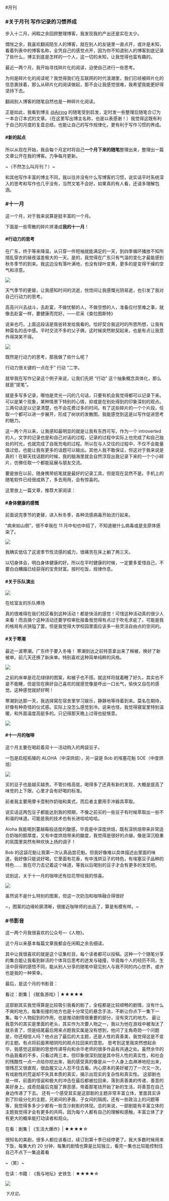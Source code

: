 #月刊
### [](#d7a18117086d41dd93ef96b55dffc02c "#关于月刊 写作记录的习惯养成")#关于月刊 写作记录的习惯养成

步入十二月，闲暇之余回顾整理博客，我发现我的产出还是实在太少。

惆怅之余，我喜欢翻阅陌生人的博客，就在别人的友链里一直点开，或许是未知，看着列表中的博客名称，全凭自己的感觉点开，因为你不知道别人的博客到底记录了些什么，博主到底是怎样的一个人，这一切的未知，让我觉得也蛮有趣的。

最近一两个月，我开始寻找碎片化的阅读，迫使自己进行一些思考。

为何是碎片化的阅读呢？我觉得我们在互联网的时代浪潮里，我们已经被碎片化的信息裹挟着，那么从碎片化的阅读做起，那不会让我感觉很难，我希望我能更好得坚持下去。

翻阅别人博客的随笔自然也是一种碎片化阅读。

正是如此，我看到博主 [@Airing](http://weibo.com/2696578192/profile?topnav=1&wvr=6) 的随笔受到启发，定时发一些整理后随笔合订为一本合订本式的文章。（在这里写出博主名称，也是以表感谢！）我觉得这既有利于自己的月度的复盘总结，也能让自己的写作规律化，更有利于写作习惯的养成。

#### [](#4df02ea1be6043db96bb347fcebd7729 "#新的起点")#新的起点

所以从现在开始，我会每个月定时将自己**一个月下来的随笔**整理出来，整理出一篇文章公开在我的博客。力争每月更新。

~（不然怎么叫月刊？）~

和其他写作丰富的博主不同，我以往并没有什么写博客的习惯，说实话平时系统深入的思考和写作也几乎没有，当然文笔不会好。如果真的有人看，还请多理解包涵。

### [](#87f2ea1a413543af89f9c40ae7385cf3 "#十一月")#十一月

这一个月，对于我来说算是挺丰富的一个月。

下面是一些零散的碎片拼凑成**我的十一月**！

#### [](#43aac8f925fb40a0b221e9300b3b0564 "#行动力的思考")#行动力的思考

在广东，终于等来降温，从只穿一件短袖就能满足的一天，到四季循环播放不知所措乱穿衣的昼夜温差极大的一天。是的，我觉得在广东只有气温的变化才最能感到秋冬季节的到来。我这边没有落叶满地，也没有绿叶变黄，更多的是变得干燥的空气和凉意。

![](https://www.morlight.top/_next/image?url=https%3A%2F%2Fwww.notion.so%2Fimage%2Fhttps%253A%252F%252Fprod-files-secure.s3.us-west-2.amazonaws.com%252F27468e68-d006-4a2d-b15d-673ece889e8f%252Fcea447f9-9dd2-458d-a79c-5289c13331bd%252F12f2f010afd0054d76e6e4a36e1a854.jpg%3Ftable%3Dblock%26id%3Da753d165-1e50-4312-8b31-a861756569f6%26cache%3Dv2&w=3840&q=75)

天气季节的更替，让我感知时间的流逝，恍惚间让我感慨光阴易逝，也引发了我对自己行动力的思考。

高高兴兴去战斗，去赴宴，不做忧郁的人，不做空想的人，准备应付至难之事，就像去赴宴一样，要健康而完好。——尼采《查拉图斯特》

说来也巧，上面这段话是我爸转发给我看的。恰好契合我这时的所思所想，让我有种莫名的击中感。平时交流不多的父子俩，这时候突然默契起来，也是有点让我意外得哭笑不得。

![](https://www.morlight.top/_next/image?url=https%3A%2F%2Fwww.notion.so%2Fimage%2Fhttps%253A%252F%252Fprod-files-secure.s3.us-west-2.amazonaws.com%252F27468e68-d006-4a2d-b15d-673ece889e8f%252F147e6275-30b0-4d19-ad8d-e445a60a316f%252FIMG_9294.jpeg%3Ftable%3Dblock%26id%3Dc5dbcfe0-7564-4168-bc16-834ed8510dcf%26cache%3Dv2&w=3840&q=75)

既然是行动力的思考，那我做了些什么呢？

行动力很关键的一点在于” 行动 “二字。

就举我在写作记录这个例子来说，让我们先把 “行动” 这个抽象概念具体化，那么就是“提笔”。

就是多写多记录，哪怕是灵光一闪的几句话，只要有机会我觉得都可以记录下来。可以是某个现象，某种情景下特别的心情，抑或是在别处得到的印象深刻的观点。三两句话足以记录清楚，也不会花费过多的时间。有了这些碎片的一个个片段，任取一个都可以进一步展开，形成了树状的发散图，我能感觉到这是以写作促进思考的魅力。

这一两个月以来，让我感知最明显的就是让我有东西可写，作为一个 introverted 的人，文字的记录也是和自己对话的过程，记录的过程中实际上也完成了和自己独处的时光，也就完成了自我充电的过程。所以在与人交往的过程中，不仅不会能量值过低，也能让我有更多的话题可以输出。其他人我不敢保证，但这对于我来说是真的！在聊天找话题的时候，我的脑海里就会自然浮现出我记录下来的一个个小碎片，仿佛任取一个都能延展与朋友交流。

要是放在以前，随身携带纸笔就是最好的记录工具，但是现在显然不是。手机上的随笔软件已经很成熟了，多去用用，会有惊喜的。

这里放上一篇文章，推荐大家阅读：

#### [](#0c8de7479ea34bb68f20488e17e84f97 "#身体健康的感慨")#身体健康的感慨

前面说完季节的更替，进入秋冬季，各种流感病毒开始流行起来。

“病来如山倒”，很不幸我在 11 月中旬也中招了，不知道被什么病毒或是支原体感染了。

![](https://www.morlight.top/_next/image?url=https%3A%2F%2Fwww.notion.so%2Fimage%2Fhttps%253A%252F%252Fprod-files-secure.s3.us-west-2.amazonaws.com%252F27468e68-d006-4a2d-b15d-673ece889e8f%252F9c07e769-9573-44b5-9f9d-7b83e7d6987c%252FIMG_8881.jpeg%3Ftable%3Dblock%26id%3D40f9bee0-bbbc-42ff-95e4-1e2abb49d2ce%26cache%3Dv2&w=3840&q=75)

我确实低估了这波季节性流感的威力，很痛苦在床上躺了两三天。

以切身体会，明白身体健康的好。所以在平时健康的时候，一定要多爱惜自己，不要白白糟蹋已经获得的宝贵财富。按时吃饭，规律作息。

#### [](#32560bdd18a947129999cbf8c1aaba14 "#关于乐队演出")#关于乐队演出

![](https://www.morlight.top/_next/image?url=https%3A%2F%2Fwww.notion.so%2Fimage%2Fhttps%253A%252F%252Fprod-files-secure.s3.us-west-2.amazonaws.com%252F27468e68-d006-4a2d-b15d-673ece889e8f%252F3528d708-8576-4383-ace8-935750d24398%252FIMG_8952.jpeg%3Ftable%3Dblock%26id%3D3d46bb45-1056-4472-9cc2-ccb1ac798531%26cache%3Dv2&w=3840&q=75)

在给室友的乐队捧场

真的很难得在我们校区看到这种活动！都是快活的感觉！可惜这种活动真的很少人来看！而且搞个这种活动还要学校审批报备我觉得有点过于吹毛求疵了。可能是我的格局有点狭隘了罢，但是我觉得大学校园里面应该多一些灵活自由点的空间的。

#### [](#ebaf327efa2248e5b3ca7ab882996932 "#关于寒潮")#关于寒潮

最近一波寒潮，广东终于要入冬咯！ 寒潮到达之前特意拿出来了棉被，换好了新被单。前几天还换了新床单。特别喜欢这种简单纯粹的风格。

![](https://www.morlight.top/_next/image?url=https%3A%2F%2Fwww.notion.so%2Fimage%2Fhttps%253A%252F%252Fprod-files-secure.s3.us-west-2.amazonaws.com%252F27468e68-d006-4a2d-b15d-673ece889e8f%252Fb161df68-bfcb-4e4d-a2b5-821dec5a5a95%252FIMG_1048.jpeg%3Ftable%3Dblock%26id%3Daf3f1a49-c2db-4a52-9194-743aa246b06d%26cache%3Dv2&w=3840&q=75)

之前的床单是花花绿绿的图案，和被子也不搭。就这样将就着睡了好久，其实也不是不能睡，但是现在换好自己喜欢的就感觉像是呼出一口长气，愉快又自在的感觉。这种感觉就好好啊！

寒潮到达那一天，我选择窝在宿舍里学习娱乐，静静地等待着到来。莫名在期待，好像有种奇怪的仪式感。实际上没怎么感觉到冷。说来也怪，我觉得寝室里特别温暖，和外面温度高挺多的。只记得那天晚上过得也挺惬意。

![](https://www.morlight.top/_next/image?url=https%3A%2F%2Fwww.notion.so%2Fimage%2Fhttps%253A%252F%252Fprod-files-secure.s3.us-west-2.amazonaws.com%252F27468e68-d006-4a2d-b15d-673ece889e8f%252Fa7e49ec8-fb12-4dee-ad26-9ff2fa59314d%252FIMG_8738.jpeg%3Ftable%3Dblock%26id%3D3b7c71d9-ff9f-49ee-bee6-62c6a735aa03%26cache%3Dv2&w=3840&q=75)

#### [](#e471ddb270d349d6bcdca2f42f304809 "#十一月的咖啡")#十一月的咖啡

这个月主要在喝趁着双十一活动购入的两袋豆子。

一包是启程拓殖的 ALOHA（中深烘焙），另一袋是 Bob 的埃塞花魁 SOE（中度烘焙）

![](https://www.morlight.top/_next/image?url=https%3A%2F%2Fwww.notion.so%2Fimage%2Fhttps%253A%252F%252Fprod-files-secure.s3.us-west-2.amazonaws.com%252F27468e68-d006-4a2d-b15d-673ece889e8f%252Fb7c4aa59-d360-4df0-b55b-4efc50ef687d%252FIMG_8769.jpeg%3Ftable%3Dblock%26id%3Dd4ce7251-4f12-48ab-ad91-f399e4eb4c4b%26cache%3Dv2&w=3840&q=75)

买的豆子也是越买越贵。不管价格高低，喝得多了还真有新的发现，大概是提高了味觉的上下限，心里才会有好喝的标准。

前者我主要用摩卡壶制作奶咖和美式，而后者主要用手冲器具萃取。

说实话这两包豆子都能达到我的预期，不像之前买的一些豆子有时候萃取出一些不和谐的味道。可能是我的技术也有长进哈哈哈哈。

Aloha 我能喝到蔓越莓般适度的酸感，毕竟是中深度烘焙，既有深烘焙带来非常适合奶咖的醇厚度，又有中度烘焙带来的酸度，我觉得是很好的点缀，像是深沉稳重的氛围里突然有种欢快上扬的调子！

Bob 的这袋花魁让我第一次认真品尝花魁。但我好像难以具体描述出里面的味道，我好像只能说好喝，它里面有花香，有中浅烘豆子的特色，有埃塞豆子品种的特色…… 我在尽力去记着这个味道，等我以后喝别的豆子才会有更多的发现吧。

说到这，关于十一月的咖啡还有拉花带给我的惊喜。

![](https://www.morlight.top/_next/image?url=https%3A%2F%2Fwww.notion.so%2Fimage%2Fhttps%253A%252F%252Fprod-files-secure.s3.us-west-2.amazonaws.com%252F27468e68-d006-4a2d-b15d-673ece889e8f%252F6a53693d-a715-493b-a243-46052a2be88b%252FIMG_8783.jpeg%3Ftable%3Dblock%26id%3Df403be79-80f9-4c8e-8214-c7420aac2979%26cache%3Dv2&w=3840&q=75)

虽然说不是什么特别的图案，但这一次奶泡和咖啡融合得很好

~，图案的边缘轮廓清晰，很接近咖啡师的出品了，算是有模有样。~

### [](#e69942741ae74ac6bbff4cb6a4f1f801 "#书影音")#书影音

这一两个月我很喜欢的公众号—《人物》。

这个月以来基本每篇文章我都会在闲暇之余去细读。

其中让我很喜欢的就是这个征集栏目，每个读者都可以投稿。这种一个个随笔分享的集合能让我看到鲜活的个体背后思考的迸发与碰撞，毕竟每个人的经历不同，生活中获得的感悟不同，能从别人分享的随笔中窥见别人与我不同的内心世界，或许也是我的一种荣幸。

最后，是这个月的书影音：

看过：剧集 | 《鱿鱼游戏》| ★★★★★

这部剧其实我觉得算是比较吸引我看的剧了，全程都是比较顺畅的剧情，没有什么不爽的地方。每集衔接的地方也是十分常见的悬念手法，不断让你点下一集下一集。每个人物起到的作用，也是推动剧情很重要的部分，没有突兀的地方。 最让我意外的其实是里面的老头，其实作为次要人物之一，我以为他在游戏中被淘汰了就杀青了，但是结尾最后用来点题我实属是没有想到，他问了主角奇勋一个问题是，你还相信人吗？他点出了最后的大主题，还是人性的真善美，我觉得这是不变的主题。有点将前面黑暗阴险的观点拉回来的意思。 思考到这里我突然想起余华，我感觉这部剧的思想传递导向和余华老师的很多作品有共通之处。虽然余华的作品我看的不多，只看过两三本，但印象很深刻就是其中将人性的真实性，和社会的残酷性一点一点给你挖出来，我的感受真的像是从一个人身上血淋淋地挖出来，很残忍又很直观，很血腥又让人忍不住去看。内心原本的美好被刀了一次又一次，有戏剧性的荒诞却不失其本质的真实，揭示出现实的复杂性和真实性。 这部剧也是一样，前面的怪诞和极大的冲击在最后都被拉回来，落到真善美的传递，善意的美好身上。成奇勋最后克服了罪恶感，带着那笔钱开始了新的生活，将善意在自己身边传递了下去。 还有一个感受其实是这部剧的主题非常丰富立体，里面其实讲到了阶级分化的主题，兄弟间的矛盾，子女间的隔阂，还有一些政治上的问题等等，我觉得多多少少都有一些含沙射影的体现。总的来说，一部剧能有丰富立体的主题我觉得才会有更多的共鸣，因为每个人都有自己的理解和感触，丰富立体了才有更大的概率能打动读者和观众。

在看：剧集 | 《生活大爆炸》| ★★★★☆

很知名的美剧，很多人都应该看过，续订到第十季已经停更了。我大多数时候用来下饭，每集大约 20 分钟，每集的剧情也算是比较独立，看完一集也比较能控制住自己不点下一集追着看

~（笑）~

在读：书籍｜《我与地坛》史铁生｜★★★★☆

![](https://www.morlight.top/_next/image?url=https%3A%2F%2Fwww.notion.so%2Fimage%2Fhttps%253A%252F%252Fprod-files-secure.s3.us-west-2.amazonaws.com%252F27468e68-d006-4a2d-b15d-673ece889e8f%252Fcced996b-0c89-42fc-be50-fff14d5d8032%252FIMG_8975.jpeg%3Ftable%3Dblock%26id%3D15b13857-a40f-43c3-8530-3c139b94e102%26cache%3Dv2&w=3840&q=75)

_下月见。_